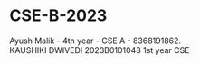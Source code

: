 # CSE-B-2023
Ayush Malik - 4th year - CSE A - 8368191862.  
KAUSHIKI DWIVEDI
2023B0101048
1st year CSE
